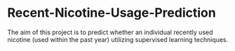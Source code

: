 # Recent-Nicotine-Usage-Prediction
The aim of this project is to predict whether an individual recently used nicotine (used within the past year) utilizing supervised learning techniques.
